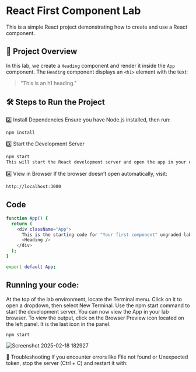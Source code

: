 # React First Component Lab

This is a simple React project demonstrating how to create and use a React component.

## 📌 Project Overview

In this lab, we create a `Heading` component and render it inside the `App` component. The `Heading` component displays an `<h1>` element with the text:  

> "This is an h1 heading."

## 🛠️ Steps to Run the Project

2️⃣ Install Dependencies
Ensure you have Node.js installed, then run:

```bash
npm install
```

3️⃣ Start the Development Server
```bash
npm start
This will start the React development server and open the app in your default browser.
```
4️⃣ View in Browser
If the browser doesn’t open automatically, visit:
```bash
http://localhost:3000
```
## Code
```bash
function App() {
  return (
    <div className="App">
      This is the starting code for "Your first component" ungraded lab.
      <Heading />
    </div>
  );
}

export default App;
```


## Running your code:

At the top of the lab environment, locate the Terminal menu. 
Click on it to open a dropdown, then select New Terminal. 
Use the npm start command to start the development server.
You can now view the App in your lab browser. To view the output, click on the Browser Preview icon located on the left panel. It is the last icon in the panel.
```bash 
npm start
```
![Screenshot 2025-02-18 182927](https://github.com/user-attachments/assets/55b7abc5-9731-40f0-93c3-2cdca2fd5f7f)


🚀 Troubleshooting
If you encounter errors like File not found or Unexpected token, stop the server (Ctrl + C) and restart it with:

